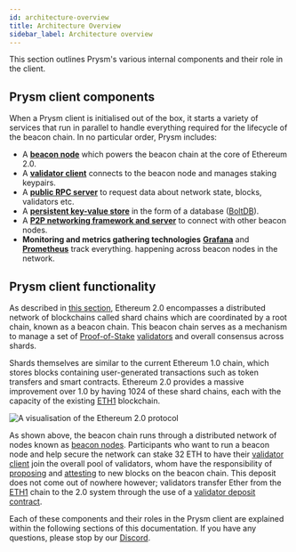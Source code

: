 ```yaml
---
id: architecture-overview
title: Architecture Overview
sidebar_label: Architecture overview
---
```

  This section outlines Prysm's various internal components and their role in
  the client.


## Prysm client components

When a Prysm client is initialised out of the box, it starts a variety of services that run in parallel to handle everything required for the lifecycle of the beacon chain. In no particular order, Prysm includes:

* A [**beacon node**](beacon-node) which powers the beacon chain at the core of Ethereum 2.0.
* A [**validator client**](validator-clients) connects to the beacon node and manages staking keypairs.
* A [**public RPC server**](ethereum-2.0-public-api) to request data about network state, blocks, validators etc.
* A [**persistent key-value store**](database-backend-boltdb) in the form of a database \([BoltDB](database-backend-boltdb)\).
* A [**P2P networking framework and server**](p2p-networking) to connect with other beacon nodes.
* **Monitoring and metrics gathering technologies** [**Grafana**](https://grafana.com/) and [**Prometheus**](https://prometheus.io) track everything. happening across beacon nodes in the network.

## Prysm client functionality

As described in [this section](../introduction/ethereum-2.0), Ethereum 2.0 encompasses a distributed network of blockchains called shard chains which are coordinated by a root chain, known as a beacon chain. This beacon chain serves as a mechanism to manage a set of [Proof-of-Stake](/docs/glossaries/terminology#proof-of-stake-pos) [validators](/docs/glossaries/terminology#validator) and overall consensus across shards.

Shards themselves are similar to the current Ethereum 1.0 chain, which stores blocks containing user-generated transactions such as token transfers and smart contracts. Ethereum 2.0 provides a massive improvement over 1.0 by having 1024 of these shard chains, each with the capacity of the existing [ETH1](/docs/glossaries/terminology#eth1) blockchain.

![A visualisation of the Ethereum 2.0 protocol](https://blobscdn.gitbook.com/v0/b/gitbook-28427.appspot.com/o/assets%2F-LRNnKRqTm4z1mzdDqDF%2F-LmSMDZylWZCvjkTTb2l%2F-LmSV6B3TY2O6o9LkvVZ%2F1*OQavLqTl-Oinw0bNPjw9Jg.png?alt=media&token=622f9cb2-02c2-4618-b73b-e69408f1e8c9)

As shown above, the beacon chain runs through a distributed network of nodes known as [beacon nodes](the-beacon-chain). Participants who want to run a beacon node and help secure the network can stake 32 ETH to have their [validator client](validator-clients) join the overall pool of validators, whom have the responsibility of [proposing](/docs/glossaries/terminology#propose) and [attesting](/docs/glossaries/terminology#attest) to new blocks on the beacon chain. This deposit does not come out of nowhere however; validators transfer Ether from the [ETH1](/docs/glossaries/terminology#eth1) chain to the 2.0 system through the use of a [validator deposit contract](validator-deposit-contract).

Each of these components and their roles in the Prysm client are explained within the following sections of this documentation. If you have any questions, please stop by our [Discord](https://discord.gg/KSA7rPr).
